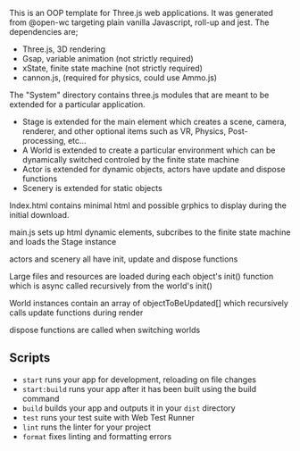 This is an OOP template for Three.js web applications.  It was generated from @open-wc targeting plain vanilla Javascript, roll-up and jest.  The dependencies are;

- Three.js, 3D rendering
- Gsap, variable animation (not strictly required)
- xState, finite state machine (not strictly required)
- cannon.js, (required for physics, could use Ammo.js)

The "System" directory contains three.js modules that are meant to be extended for a particular application.
- Stage is extended for the main element which creates a scene, camera, renderer, and other optional items such as VR, Physics, Post-processing, etc...
-  A World is extended to create a particular environment which can be dynamically switched controled by the finite state machine
-  Actor is extended for dynamic objects, actors have update and dispose functions 
-  Scenery is extended for static objects


Index.html contains minimal html and possible grphics to display during the initial download.

main.js sets up html dynamic elements, subcribes to the finite state machine and loads the Stage instance

actors and scenery all have init, update and dispose functions

Large files and resources are loaded during each object's init() function which is async called recursively from the world's init()

World instances contain an array of objectToBeUpdated[] which recursively calls update functions during render

dispose functions are called when switching worlds



## Scripts

- `start` runs your app for development, reloading on file changes
- `start:build` runs your app after it has been built using the build command
- `build` builds your app and outputs it in your `dist` directory
- `test` runs your test suite with Web Test Runner
- `lint` runs the linter for your project
- `format` fixes linting and formatting errors
